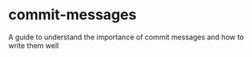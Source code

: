 # commit-messages
A guide to understand the importance of commit messages and how to write them well
